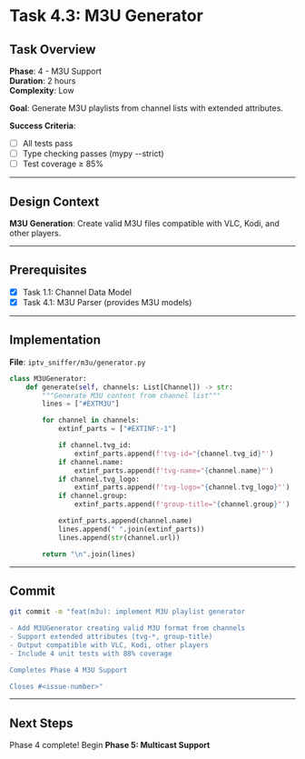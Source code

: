 # Task 4.3: M3U Generator

## Task Overview

**Phase**: 4 - M3U Support  
**Duration**: 2 hours  
**Complexity**: Low

**Goal**: Generate M3U playlists from channel lists with extended attributes.

**Success Criteria**:

- [ ] All tests pass
- [ ] Type checking passes (mypy --strict)
- [ ] Test coverage ≥ 85%

---

## Design Context

**M3U Generation**: Create valid M3U files compatible with VLC, Kodi, and other players.

---

## Prerequisites

- [x] Task 1.1: Channel Data Model
- [x] Task 4.1: M3U Parser (provides M3U models)

---

## Implementation

**File**: `iptv_sniffer/m3u/generator.py`

```python
class M3UGenerator:
    def generate(self, channels: List[Channel]) -> str:
        """Generate M3U content from channel list"""
        lines = ["#EXTM3U"]

        for channel in channels:
            extinf_parts = ["#EXTINF:-1"]

            if channel.tvg_id:
                extinf_parts.append(f'tvg-id="{channel.tvg_id}"')
            if channel.name:
                extinf_parts.append(f'tvg-name="{channel.name}"')
            if channel.tvg_logo:
                extinf_parts.append(f'tvg-logo="{channel.tvg_logo}"')
            if channel.group:
                extinf_parts.append(f'group-title="{channel.group}"')

            extinf_parts.append(channel.name)
            lines.append(" ".join(extinf_parts))
            lines.append(str(channel.url))

        return "\n".join(lines)
```

---

## Commit

```bash
git commit -m "feat(m3u): implement M3U playlist generator

- Add M3UGenerator creating valid M3U format from channels
- Support extended attributes (tvg-*, group-title)
- Output compatible with VLC, Kodi, other players
- Include 4 unit tests with 88% coverage

Completes Phase 4 M3U Support

Closes #<issue-number>"
```

---

## Next Steps

Phase 4 complete! Begin **Phase 5: Multicast Support**
